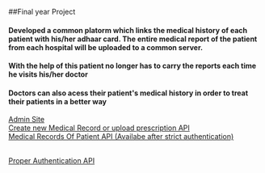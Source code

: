 ##Final year Project
<h4>Developed a common platorm which links the medical history of each patient with his/her adhaar card. The entire medical report of the patient from each hospital will be uploaded to a common server.</h4>

<h4> With the help of this patient no longer has to carry the reports each time he visits his/her doctor</h4>
<h4>Doctors can also acess their patient's medical history in order to treat their patients in a better way</h4>

<a href='http://sahil99.pythonanywhere.com/admin'>Admin Site</a>
<br/>
<a href='http://sahil99.pythonanywhere.com/history/history/'>Create new Medical Record or upload prescription API</a>
<br/>
<a href='http://sahil99.pythonanywhere.com/history/history_records/'>Medical Records Of Patient API (Availabe after strict authentication)</a>

<br/>
<a href='http://sahil99.pythonanywhere.com/api-auth/login/'> Proper Authentication API </a>
